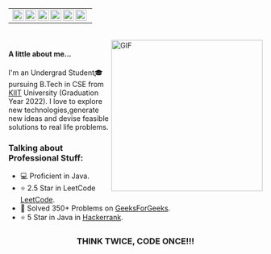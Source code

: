 <table>
    <tr>
    <td  align="center">
        <a href="https://www.linkedin.com/in/deeksha-chaudhari-758265168/">
        <img align="left" alt="Deeksha | LinkdeIN" width="22px" src="https://cdn.imgbin.com/7/2/20/imgbin-linkedin-cuUL2VG2VGgyy8qC4LY4LWxvy.jpg" />
        </a>
        <a href="https://www.instagram.com/keeshu14/">
        <img align="left" alt="Deeksha | Instagram" width="22px" height="22px" src="http://assets.stickpng.com/images/580b57fcd9996e24bc43c521.png" />
        </a>
        <a href="https://auth.geeksforgeeks.org/user/deekshachaudhari/practice/">
        <img align="left" alt="Deeksha | GeeksForGeeks" width="22px" src="https://media.geeksforgeeks.org/wp-content/cdn-uploads/20190710102234/download3.png" />
        </a>
        <a href="https://www.hackerrank.com/Keeshu14">
        <img align="left" alt="Deeksha | Hackerrank" width="22px" src=https://1.bp.blogspot.com/-ULT9oDhqr24/XJYCrttOEpI/AAAAAAAAJYE/inXHXlzblBI3SbcGpiUj4TMNj-E8uPlaQCK4BGAYYCw/s1600/logo%2Bhackerrank%2Bicon.png" />
        </a>
        </a>
        <a href="https://www.codechef.com/users/keesh">
        <img align="left" alt="Deeksha | CodeChef" width="22px" src="https://i.pinimg.com/originals/c5/d9/fc/c5d9fc1e18bcf039f464c2ab6cfb3eb6.jpg" />
        </a>
         <a href="https://leetcode.com/keeshu14/">
        <img align="left" alt="Deeksha | LeetCode" width="22px" src="https://upload.wikimedia.org/wikipedia/commons/1/19/LeetCode_logo_black.png" />
        </a>
    </td>
    <tr>
</table>
<br>

<img align="right" alt="GIF" src="https://i.pinimg.com/originals/e4/26/70/e426702edf874b181aced1e2fa5c6cde.gif" height=300 width=300/>

#### A little about me...  
I'm an Undergrad Student🎓 pursuing B.Tech in CSE from  [KIIT](https://kiit.ac.in/) University (Graduation Year 2022). I love to explore new technologies,generate new ideas and devise feasible solutions to real life problems.

### Talking about Professional Stuff:

- 💻 Proficient in Java.
- ⭐ 2.5 Star in LeetCode [LeetCode](https://leetcode.com/keeshu14/).
- 🥅 Solved 350+ Problems on [GeeksForGeeks](https://auth.geeksforgeeks.org/user/deekshachaudhari/practice/).
- ⭐ 5 Star in Java in [Hackerrank](https://www.hackerrank.com/Keeshu14).


<div align="center">

### THINK TWICE, CODE ONCE!!!

</div>
